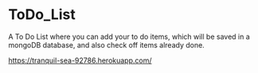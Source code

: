 # ToDo_List
A To Do List where you can add your to do items, which will be saved in a mongoDB database, and also check off items already done. 

https://tranquil-sea-92786.herokuapp.com/
